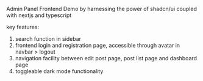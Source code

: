 Admin Panel Frontend Demo by harnessing the power of shadcn/ui coupled with nextjs and typescript

key features:
  1. search function in sidebar 
  2. frontend login and registration page, accessible through avatar in navbar > logout
  3. navigation facility between edit post page, post list page and dashboard page
  4. toggleable dark mode functionality
